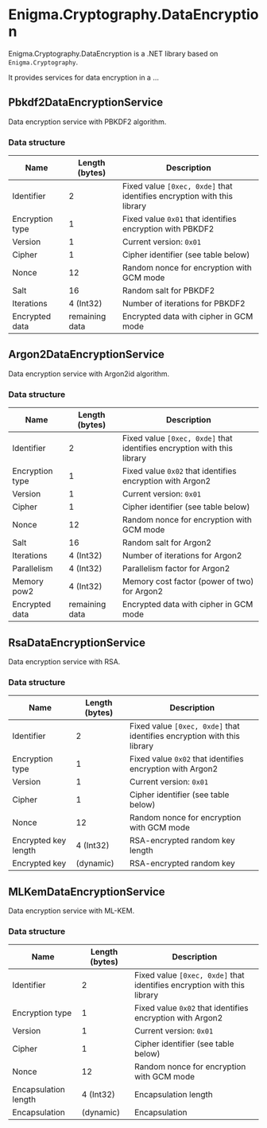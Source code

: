 # Enigma.Cryptography.DataEncryption

Enigma.Cryptography.DataEncryption is a .NET library based on `Enigma.Cryptography`.

It provides services for data encryption in a ...

## Pbkdf2DataEncryptionService

Data encryption service with PBKDF2 algorithm.

### Data structure

| Name            | Length (bytes) | Description                                                             |
|-----------------|----------------|-------------------------------------------------------------------------|
| Identifier      | 2              | Fixed value `[0xec, 0xde]` that identifies encryption with this library |
| Encryption type | 1              | Fixed value `0x01` that identifies encryption with PBKDF2               |
| Version         | 1              | Current version: `0x01`                                                 |
| Cipher          | 1              | Cipher identifier (see table below)                                     |
| Nonce           | 12             | Random nonce for encryption with GCM mode                               |
| Salt            | 16             | Random salt for PBKDF2                                                  |
| Iterations      | 4 (Int32)      | Number of iterations for PBKDF2                                         |
| Encrypted data  | remaining data | Encrypted data with cipher in GCM mode                                  |

## Argon2DataEncryptionService

Data encryption service with Argon2id algorithm.

### Data structure

| Name            | Length (bytes) | Description                                                             |
|-----------------|----------------|-------------------------------------------------------------------------|
| Identifier      | 2              | Fixed value `[0xec, 0xde]` that identifies encryption with this library |
| Encryption type | 1              | Fixed value `0x02` that identifies encryption with Argon2               |
| Version         | 1              | Current version: `0x01`                                                 |
| Cipher          | 1              | Cipher identifier (see table below)                                     |
| Nonce           | 12             | Random nonce for encryption with GCM mode                               |
| Salt            | 16             | Random salt for Argon2                                                  |
| Iterations      | 4 (Int32)      | Number of iterations for Argon2                                         |
| Parallelism     | 4 (Int32)      | Parallelism factor for Argon2                                           |
| Memory pow2     | 4 (Int32)      | Memory cost factor (power of two) for Argon2                            |
| Encrypted data  | remaining data | Encrypted data with cipher in GCM mode                                  |

## RsaDataEncryptionService

Data encryption service with RSA.

### Data structure

| Name                 | Length (bytes) | Description                                                             |
|----------------------|----------------|-------------------------------------------------------------------------|
| Identifier           | 2              | Fixed value `[0xec, 0xde]` that identifies encryption with this library |
| Encryption type      | 1              | Fixed value `0x02` that identifies encryption with Argon2               |
| Version              | 1              | Current version: `0x01`                                                 |
| Cipher               | 1              | Cipher identifier (see table below)                                     |
| Nonce                | 12             | Random nonce for encryption with GCM mode                               |
| Encrypted key length | 4 (Int32)      | RSA-encrypted random key length                                         |
| Encrypted key        | (dynamic)      | RSA-encrypted random key                                                |

## MLKemDataEncryptionService

Data encryption service with ML-KEM.

### Data structure

| Name                 | Length (bytes) | Description                                                             |
|----------------------|----------------|-------------------------------------------------------------------------|
| Identifier           | 2              | Fixed value `[0xec, 0xde]` that identifies encryption with this library |
| Encryption type      | 1              | Fixed value `0x02` that identifies encryption with Argon2               |
| Version              | 1              | Current version: `0x01`                                                 |
| Cipher               | 1              | Cipher identifier (see table below)                                     |
| Nonce                | 12             | Random nonce for encryption with GCM mode                               |
| Encapsulation length | 4 (Int32)      | Encapsulation length                                                    |
| Encapsulation        | (dynamic)      | Encapsulation                                                           |
